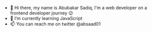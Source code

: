 - 👋 Hi there, my name is Abubakar Sadiq, I'm a web developer
 on a frontend developer journey 😉
- 🌱 I’m currently learning JavaScript
- 📫 You can reach me on twitter @absaad01
